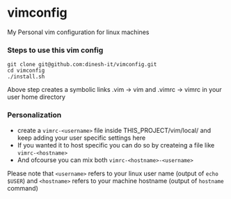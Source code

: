# vimconfig
My Personal vim configuration for linux machines

### Steps to use this vim config
```
git clone git@github.com:dinesh-it/vimconfig.git
cd vimconfig
./install.sh
```
Above step creates a symbolic links .vim -> vim and .vimrc -> vimrc in your user home directory

### Personalization
* create a `vimrc-<username>` file inside THIS_PROJECT/vim/local/ and keep adding your user specific settings here
* If you wanted it to host specific you can do so by createing a file like `vimrc-<hostname>`
* And ofcourse you can mix both `vimrc-<hostname>-<username>`

Please note that `<username>` refers to your linux user name (output of `echo $USER`) and `<hostname>` refers to your machine hostname (output of `hostname` command)


